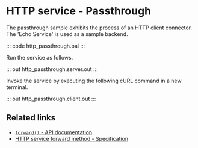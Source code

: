 # HTTP service - Passthrough

The passthrough sample exhibits the process of an HTTP client connector. The 'Echo Service' is used as a sample backend.

::: code http_passthrough.bal :::

Run the service as follows.

::: out http_passthrough.server.out :::

Invoke the service by executing the following cURL command in a new terminal.

::: out http_passthrough.client.out :::

## Related links
- [`forward()` - API documentation](https://lib.ballerina.io/ballerina/http/latest/clients/Client#forward)
- [HTTP service forward method - Specification](/spec/http/#2424-forwardexecute-methods)
